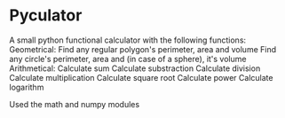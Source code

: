 
# Pyculator
A small python functional calculator with the following functions:
Geometrical:
   Find any regular polygon's perimeter, area and volume
   Find any circle's perimeter, area and (in case of a sphere), it's volume
Arithmetical:
   Calculate sum
   Calculate substraction
   Calculate division
   Calculate multiplication
   Calculate square root
   Calculate power
   Calculate logarithm

Used the math and numpy modules
